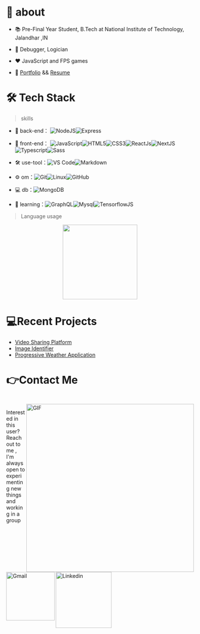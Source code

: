 # 🚀 about

- 📚 Pre-Final Year Student, B.Tech at National Institute of Technology, Jalandhar ,IN
- 💬 Debugger, Logician
- ❤️ JavaScript and FPS games

- 🚀 [Portfolio]() && [Resume](https://docs.google.com/document/d/1kZ_5MpRZA8aIeyvnAqJ1LCsfqwsZGIk3/edit?usp=sharing&ouid=114570265389254188818&rtpof=true&sd=true)



# 🛠 Tech Stack

> skills

- 🔭 back-end： ![NodeJS](https://img.shields.io/badge/-NodeJS-green?style=flat-circle&logo=Nodejs)![Express](https://img.shields.io/badge/-Express-green?style=flat-circle&logo=Express)

- 👯 front-end： ![JavaScript](https://img.shields.io/badge/-JavaScript-black?style=flat-circle&logo=javascript)![HTML5](https://img.shields.io/badge/-HTML5-yellow?style=flat-circle&logo=html5)![CSS3](https://img.shields.io/badge/-CSS3-yellow?style=flat-circle&logo=css3)![ReactJs](https://img.shields.io/badge/-ReactJS-blue?style=flat-circle&logo=ReactJs)![NextJS](https://img.shields.io/badge/-NextJS-blue?style=flat-circle&logo=NextJs)![Typescript](https://img.shields.io/badge/-Typescript-black?style=flat-circle&logo=Typescript)![Sass](https://img.shields.io/badge/-Sass-pink?style=flat-circle&logo=Sass)

- :hammer_and_wrench: use-tool：![VS Code](https://img.shields.io/badge/-VSCode-blue?style=flat-circle&logo=VSCode)![Markdown](https://img.shields.io/badge/-Markdown-black?style=flat-circle&logo=markdown)

- ⚙️ om：![Git](https://img.shields.io/badge/-Git-yellow?style=flat-circle&logo=git)![Linux](https://img.shields.io/badge/-Linux-gray?style=flat-circle&logo=Linux)![GitHub](https://img.shields.io/badge/-GitHub-black?style=flat-circle&logo=GitHub)

- 💻 db：![MongoDB](https://img.shields.io/badge/-MongoDB-blue?style=flat-circle&logo=MongoDB)

- 🌱 learning：![GraphQL](https://img.shields.io/badge/-GraphQL-pink?style=flat-circle&logo=Graphql)![Mysql](https://img.shields.io/badge/-Mysql-white?style=flat-circle&logo=mysql)![TensorflowJS](https://img.shields.io/badge/-TensorflowJS-orange?style=flat-circle&logo=Tensorflowjs)

  

> Language usage

<div align="center">
    <img height="200px" src="https://github-readme-stats-api-holic-x.vercel.app/api/top-langs/?username=ScriptedPranav&theme=gruvbox_light&layout=compact"/>
</div>



# 💻Recent Projects

<!-- BLOG-POST-LIST:START -->
- [Video Sharing Platform](https://github.com/ScriptedPranav/See-you)
- [Image Identifier](https://github.com/ScriptedPranav/Image_Identification)
- [Progressive Weather Application](https://github.com/ScriptedPranav/WeatherApp)
<!-- BLOG-POST-LIST:END -->

# 👉Contact Me
<p>
 </br>


<img hight="320" width="450" align="right" alt="GIF" src="https://github.com/Xx-Ashutosh-xX/Xx-Ashutosh-xX/blob/master/assets/93195.gif">


Interested in this user? Reach out to me , I'm always open to experimenting new things and working in a group

<a href="mailto:scriptedpranav@gmail.com">
 <img align="left" alt="Gmail" width="130" hight="100" src="https://github.com/Xx-Ashutosh-xX/Xx-Ashutosh-xX/blob/master/assets/icons/gmail.png" />
</a>
<a href="/">
  <img align="left" alt="Linkedin" width="150" hight="100" src="https://github.com/Xx-Ashutosh-xX/Xx-Ashutosh-xX/blob/master/assets/icons/linkedin.png" />

 </p>
